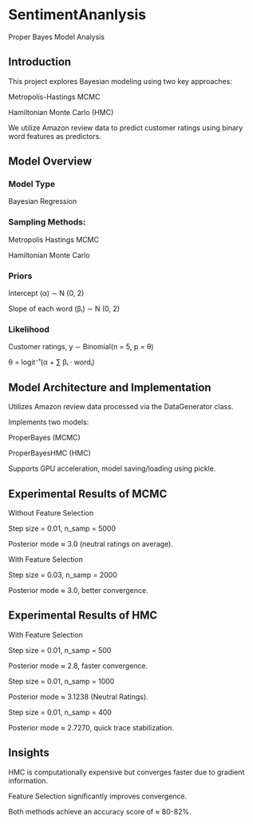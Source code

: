 # SentimentAnanlysis
Proper Bayes Model Analysis

## Introduction

This project explores Bayesian modeling using two key approaches:

Metropolis-Hastings MCMC

Hamiltonian Monte Carlo (HMC)

We utilize Amazon review data to predict customer ratings using binary word features as predictors.

## Model Overview

### Model Type

Bayesian Regression

### Sampling Methods:

Metropolis Hastings MCMC

Hamiltonian Monte Carlo

### Priors

Intercept (α) ∼ N (0, 2)

Slope of each word (βᵢ) ∼ N (0, 2)

### Likelihood

Customer ratings, y ∼ Binomial(n = 5, p = θ)

θ = logit⁻¹(α + ∑ βᵢ · wordᵢ)

## Model Architecture and Implementation

Utilizes Amazon review data processed via the DataGenerator class.

Implements two models:

ProperBayes (MCMC)

ProperBayesHMC (HMC)

Supports GPU acceleration, model saving/loading using pickle.

## Experimental Results of MCMC

Without Feature Selection

Step size = 0.01, n_samp = 5000

Posterior mode ≈ 3.0 (neutral ratings on average).

With Feature Selection

Step size = 0.03, n_samp = 2000

Posterior mode ≈ 3.0, better convergence.

## Experimental Results of HMC

With Feature Selection

Step size = 0.01, n_samp = 500

Posterior mode ≈ 2.8, faster convergence.

Step size = 0.01, n_samp = 1000

Posterior mode ≈ 3.1238 (Neutral Ratings).

Step size = 0.01, n_samp = 400

Posterior mode ≈ 2.7270, quick trace stabilization.

## Insights

HMC is computationally expensive but converges faster due to gradient information.

Feature Selection significantly improves convergence.

Both methods achieve an accuracy score of ≈ 80-82%.

